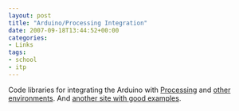 ```yaml
---
layout: post
title: "Arduino/Processing Integration"
date: 2007-09-18T13:44:52+00:00
categories:
- Links
tags:
- school
- itp
---
```

Code libraries for integrating the Arduino with [Processing][] and [other environments][others]. And [another site with good examples][examples].

[processing]: http://www.arduino.cc/playground/Interfacing/Processing
[others]: http://www.arduino.cc/playground/Interfacing/Firmata
[examples]: http://webzone.k3.mah.se/projects/arduino-workshop/projects/arduino_meets_processing/instructions/index.html
